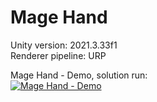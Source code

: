 # Mage Hand
Unity version: 2021.3.33f1 </br>
Renderer pipeline: URP

Mage Hand - Demo, solution run:</br>
[![Mage Hand - Demo](https://img.youtube.com/vi/j6jf_A52m8k/0.jpg)](https://www.youtube.com/watch?v=j6jf_A52m8k)
